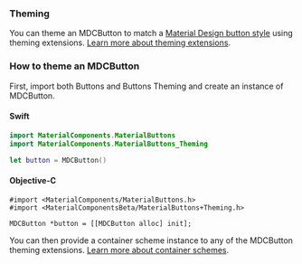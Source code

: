 ### Theming

You can theme an MDCButton to match a
[Material Design button style](https://material.io/design/components/buttons.html) using theming
extensions. [Learn more about theming extensions](../../../docs/theming.md).

### How to theme an MDCButton

First, import both Buttons and Buttons Theming and create an instance of MDCButton.

<!--<div class="material-code-render" markdown="1">-->
#### Swift
```swift
import MaterialComponents.MaterialButtons
import MaterialComponents.MaterialButtons_Theming

let button = MDCButton()
```

#### Objective-C

```objc
#import <MaterialComponents/MaterialButtons.h>
#import <MaterialComponentsBeta/MaterialButtons+Theming.h>

MDCButton *button = [[MDCButton alloc] init];
```
<!--</div>-->

You can then provide a container scheme instance to any of the MDCButton theming extensions.
[Learn more about container schemes](../../../docs/theming.md).
